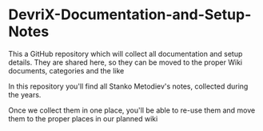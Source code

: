 # DevriX-Documentation-and-Setup-Notes
This a GitHub repository which will collect all documentation and setup details. They are shared here, so they can be moved to the proper Wiki documents, categories and the like

In this repository you'll find all Stanko Metodiev's notes, collected during the years.

Once we collect them in one place, you'll be able to re-use them and move them to the proper places in our planned wiki
